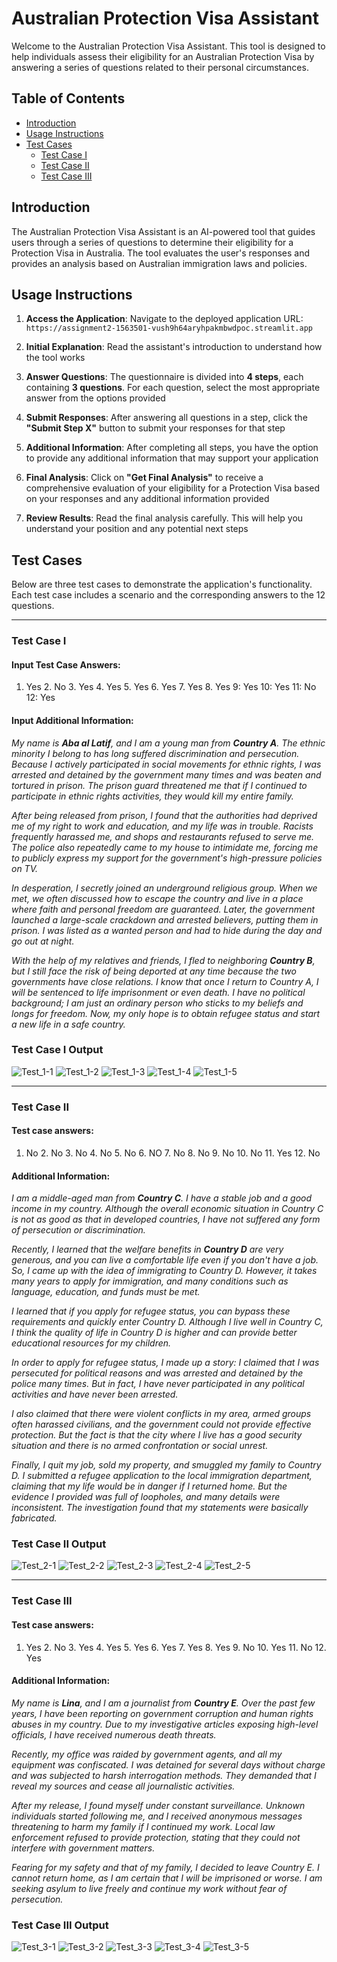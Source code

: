 # Australian Protection Visa Assistant

Welcome to the Australian Protection Visa Assistant. This tool is designed to help individuals assess their eligibility for an Australian Protection Visa by answering a series of questions related to their personal circumstances.

## Table of Contents

- [Introduction](#introduction)
- [Usage Instructions](#usage-instructions)
- [Test Cases](#test-cases)
  - [Test Case I](#test-case-i)
  - [Test Case II](#test-case-ii)
  - [Test Case III](#test-case-iii)


## Introduction

The Australian Protection Visa Assistant is an AI-powered tool that guides users through a series of questions to determine their eligibility for a Protection Visa in Australia. The tool evaluates the user's responses and provides an analysis based on Australian immigration laws and policies.

## Usage Instructions

1. **Access the Application**: Navigate to the deployed application URL: `https://assignment2-1563501-vush9h64aryhpakmbwdpoc.streamlit.app`   

2. **Initial Explanation**: Read the assistant's introduction to understand how the tool works

3. **Answer Questions**: The questionnaire is divided into **4 steps**, each containing **3 questions**. For each question, select the most appropriate answer from the options provided

4. **Submit Responses**: After answering all questions in a step, click the **"Submit Step X"** button to submit your responses for that step

5. **Additional Information**: After completing all steps, you have the option to provide any additional information that may support your application

6. **Final Analysis**: Click on **"Get Final Analysis"** to receive a comprehensive evaluation of your eligibility for a Protection Visa based on your responses and any additional information provided

7. **Review Results**: Read the final analysis carefully. This will help you understand your position and any potential next steps

## Test Cases

Below are three test cases to demonstrate the application's functionality. Each test case includes a scenario and the corresponding answers to the 12 questions.

---

### Test Case I

#### Input Test Case Answers:

1. Yes  2. No  3. Yes  4. Yes  5. Yes  6. Yes  7. Yes  8. Yes  9: Yes  10: Yes  11: No  12: Yes

#### Input Additional Information:

*My name is **Aba al Latif**, and I am a young man from **Country A**. The ethnic minority I belong to has long suffered discrimination and persecution. Because I actively participated in social movements for ethnic rights, I was arrested and detained by the government many times and was beaten and tortured in prison. The prison guard threatened me that if I continued to participate in ethnic rights activities, they would kill my entire family.*

*After being released from prison, I found that the authorities had deprived me of my right to work and education, and my life was in trouble. Racists frequently harassed me, and shops and restaurants refused to serve me. The police also repeatedly came to my house to intimidate me, forcing me to publicly express my support for the government's high-pressure policies on TV.*

*In desperation, I secretly joined an underground religious group. When we met, we often discussed how to escape the country and live in a place where faith and personal freedom are guaranteed. Later, the government launched a large-scale crackdown and arrested believers, putting them in prison. I was listed as a wanted person and had to hide during the day and go out at night.*

*With the help of my relatives and friends, I fled to neighboring **Country B**, but I still face the risk of being deported at any time because the two governments have close relations. I know that once I return to Country A, I will be sentenced to life imprisonment or even death. I have no political background; I am just an ordinary person who sticks to my beliefs and longs for freedom. Now, my only hope is to obtain refugee status and start a new life in a safe country.*

### Test Case I Output

![Test_1-1](https://github.com/qiao-ning-zhan/assignment2-1563501/blob/main/TestCase1/Test1-1.png)
![Test_1-2](https://github.com/qiao-ning-zhan/assignment2-1563501/blob/main/TestCase1/Test1-2.png)
![Test_1-3](https://github.com/qiao-ning-zhan/assignment2-1563501/blob/main/TestCase1/Test1-3.png)
![Test_1-4](https://github.com/qiao-ning-zhan/assignment2-1563501/blob/main/TestCase1/Test1-4.png)
![Test_1-5](https://github.com/qiao-ning-zhan/assignment2-1563501/blob/main/TestCase1/Test1-5.png)

---

### Test Case II

#### Test case answers:

1. No  2. No  3. No  4. No  5. No  6. NO  7. No  8. No  9. No  10. No  11. Yes  12. No

#### Additional Information:

*I am a middle-aged man from **Country C**. I have a stable job and a good income in my country. Although the overall economic situation in Country C is not as good as that in developed countries, I have not suffered any form of persecution or discrimination.*

*Recently, I learned that the welfare benefits in **Country D** are very generous, and you can live a comfortable life even if you don't have a job. So, I came up with the idea of immigrating to Country D. However, it takes many years to apply for immigration, and many conditions such as language, education, and funds must be met.*

*I learned that if you apply for refugee status, you can bypass these requirements and quickly enter Country D. Although I live well in Country C, I think the quality of life in Country D is higher and can provide better educational resources for my children.*

*In order to apply for refugee status, I made up a story: I claimed that I was persecuted for political reasons and was arrested and detained by the police many times. But in fact, I have never participated in any political activities and have never been arrested.*

*I also claimed that there were violent conflicts in my area, armed groups often harassed civilians, and the government could not provide effective protection. But the fact is that the city where I live has a good security situation and there is no armed confrontation or social unrest.*

*Finally, I quit my job, sold my property, and smuggled my family to Country D. I submitted a refugee application to the local immigration department, claiming that my life would be in danger if I returned home. But the evidence I provided was full of loopholes, and many details were inconsistent. The investigation found that my statements were basically fabricated.*

### Test Case II Output

![Test_2-1](https://github.com/qiao-ning-zhan/assignment2-1563501/blob/main/TestCase2/Test-2-1.png)
![Test_2-2](https://github.com/qiao-ning-zhan/assignment2-1563501/blob/main/TestCase2/Test-2-2.png)
![Test_2-3](https://github.com/qiao-ning-zhan/assignment2-1563501/blob/main/TestCase2/Test-2-3.png)
![Test_2-4](https://github.com/qiao-ning-zhan/assignment2-1563501/blob/main/TestCase2/Test-2-4.png)
![Test_2-5](https://github.com/qiao-ning-zhan/assignment2-1563501/blob/main/TestCase2/Test-2-5.png)

---

### Test Case III

#### Test case answers:
1. Yes  2. No  3. Yes  4. Yes  5. Yes  6. Yes  7. Yes  8. Yes  9. No  10. Yes  11. No  12. Yes

#### Additional Information:

*My name is **Lina**, and I am a journalist from **Country E**. Over the past few years, I have been reporting on government corruption and human rights abuses in my country. Due to my investigative articles exposing high-level officials, I have received numerous death threats.*

*Recently, my office was raided by government agents, and all my equipment was confiscated. I was detained for several days without charge and was subjected to harsh interrogation methods. They demanded that I reveal my sources and cease all journalistic activities.*

*After my release, I found myself under constant surveillance. Unknown individuals started following me, and I received anonymous messages threatening to harm my family if I continued my work. Local law enforcement refused to provide protection, stating that they could not interfere with government matters.*

*Fearing for my safety and that of my family, I decided to leave Country E. I cannot return home, as I am certain that I will be imprisoned or worse. I am seeking asylum to live freely and continue my work without fear of persecution.*

### Test Case III Output

![Test_3-1](https://github.com/qiao-ning-zhan/assignment2-1563501/blob/main/TestCase3/Test-3-1.png)
![Test_3-2](https://github.com/qiao-ning-zhan/assignment2-1563501/blob/main/TestCase3/Test-3-2.png)
![Test_3-3](https://github.com/qiao-ning-zhan/assignment2-1563501/blob/main/TestCase3/Test-3-3.png)
![Test_3-4](https://github.com/qiao-ning-zhan/assignment2-1563501/blob/main/TestCase3/Test-3-4.png)
![Test_3-5](https://github.com/qiao-ning-zhan/assignment2-1563501/blob/main/TestCase3/Test-3-5.png)
